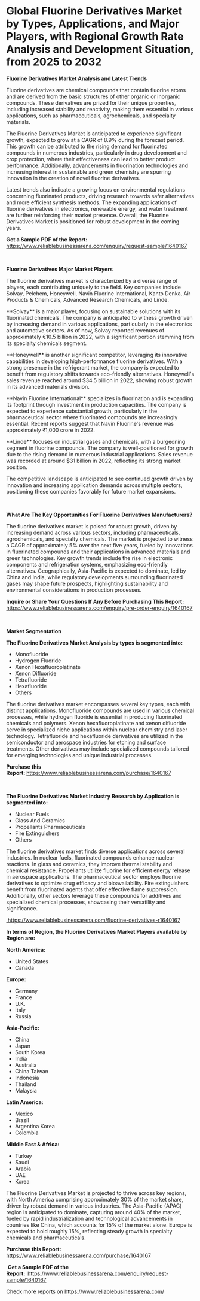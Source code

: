 <p><h1>Global Fluorine Derivatives Market by Types, Applications, and Major Players, with Regional Growth Rate Analysis and Development Situation, from 2025 to 2032</h1></p><p><strong>Fluorine Derivatives Market Analysis and Latest Trends</strong></p>
<p><p>Fluorine derivatives are chemical compounds that contain fluorine atoms and are derived from the basic structures of other organic or inorganic compounds. These derivatives are prized for their unique properties, including increased stability and reactivity, making them essential in various applications, such as pharmaceuticals, agrochemicals, and specialty materials.</p><p>The Fluorine Derivatives Market is anticipated to experience significant growth, expected to grow at a CAGR of 8.9% during the forecast period. This growth can be attributed to the rising demand for fluorinated compounds in numerous industries, particularly in drug development and crop protection, where their effectiveness can lead to better product performance. Additionally, advancements in fluorination technologies and increasing interest in sustainable and green chemistry are spurring innovation in the creation of novel fluorine derivatives.</p><p>Latest trends also indicate a growing focus on environmental regulations concerning fluorinated products, driving research towards safer alternatives and more efficient synthesis methods. The expanding applications of fluorine derivatives in electronics, renewable energy, and water treatment are further reinforcing their market presence. Overall, the Fluorine Derivatives Market is positioned for robust development in the coming years.</p></p>
<p><strong>Get a Sample PDF of the Report:&nbsp;</strong> <a href="https://www.reliablebusinessarena.com/enquiry/request-sample/1640167?utm_campaign=2988&utm_medium=2&utm_source=Github&utm_content=ia&utm_term=05032025&utm_id=fluorine-derivatives">https://www.reliablebusinessarena.com/enquiry/request-sample/1640167</a></p>
<p>&nbsp;</p>
<p><strong>Fluorine Derivatives Major Market Players</strong></p>
<p><p>The fluorine derivatives market is characterized by a diverse range of players, each contributing uniquely to the field. Key companies include Solvay, Pelchem, Honeywell, Navin Fluorine International, Kanto Denka, Air Products & Chemicals, Advanced Research Chemicals, and Linde.</p><p>**Solvay** is a major player, focusing on sustainable solutions with its fluorinated chemicals. The company is anticipated to witness growth driven by increasing demand in various applications, particularly in the electronics and automotive sectors. As of now, Solvay reported revenues of approximately €10.5 billion in 2022, with a significant portion stemming from its specialty chemicals segment.</p><p>**Honeywell** is another significant competitor, leveraging its innovative capabilities in developing high-performance fluorine derivatives. With a strong presence in the refrigerant market, the company is expected to benefit from regulatory shifts towards eco-friendly alternatives. Honeywell's sales revenue reached around $34.5 billion in 2022, showing robust growth in its advanced materials division.</p><p>**Navin Fluorine International** specializes in fluorination and is expanding its footprint through investment in production capacities. The company is expected to experience substantial growth, particularly in the pharmaceutical sector where fluorinated compounds are increasingly essential. Recent reports suggest that Navin Fluorine's revenue was approximately ₹1,000 crore in 2022.</p><p>**Linde** focuses on industrial gases and chemicals, with a burgeoning segment in fluorine compounds. The company is well-positioned for growth due to the rising demand in numerous industrial applications. Sales revenue was recorded at around $31 billion in 2022, reflecting its strong market position.</p><p>The competitive landscape is anticipated to see continued growth driven by innovation and increasing application demands across multiple sectors, positioning these companies favorably for future market expansions.</p></p>
<p>&nbsp;</p>
<p><strong>What Are The Key Opportunities For Fluorine Derivatives Manufacturers?</strong></p>
<p><p>The fluorine derivatives market is poised for robust growth, driven by increasing demand across various sectors, including pharmaceuticals, agrochemicals, and specialty chemicals. The market is projected to witness a CAGR of approximately 5% over the next five years, fueled by innovations in fluorinated compounds and their applications in advanced materials and green technologies. Key growth trends include the rise in electronic components and refrigeration systems, emphasizing eco-friendly alternatives. Geographically, Asia-Pacific is expected to dominate, led by China and India, while regulatory developments surrounding fluorinated gases may shape future prospects, highlighting sustainability and environmental considerations in production processes.</p></p>
<p><strong>Inquire or Share Your Questions If Any Before Purchasing This Report:</strong> <a href="https://www.reliablebusinessarena.com/enquiry/pre-order-enquiry/1640167?utm_campaign=2988&utm_medium=2&utm_source=Github&utm_content=ia&utm_term=05032025&utm_id=fluorine-derivatives">https://www.reliablebusinessarena.com/enquiry/pre-order-enquiry/1640167</a></p>
<p>&nbsp;</p>
<p><strong>Market Segmentation</strong></p>
<p><strong>The Fluorine Derivatives Market Analysis by types is segmented into:</strong></p>
<p><ul><li>Monofluoride</li><li>Hydrogen Fluoride</li><li>Xenon Hexafluoroplatinate</li><li>Xenon Difluoride</li><li>Tetrafluoride</li><li>Hexafluoride</li><li>Others</li></ul></p>
<p><p>The fluorine derivatives market encompasses several key types, each with distinct applications. Monofluoride compounds are used in various chemical processes, while hydrogen fluoride is essential in producing fluorinated chemicals and polymers. Xenon hexafluoroplatinate and xenon difluoride serve in specialized niche applications within nuclear chemistry and laser technology. Tetrafluoride and hexafluoride derivatives are utilized in the semiconductor and aerospace industries for etching and surface treatments. Other derivatives may include specialized compounds tailored for emerging technologies and unique industrial processes.</p></p>
<p><strong>Purchase this Report:&nbsp;</strong><a href="https://www.reliablebusinessarena.com/purchase/1640167?utm_campaign=2988&utm_medium=2&utm_source=Github&utm_content=ia&utm_term=05032025&utm_id=fluorine-derivatives">https://www.reliablebusinessarena.com/purchase/1640167</a></p>
<p>&nbsp;</p>
<p><strong>The Fluorine Derivatives Market Industry Research by Application is segmented into:</strong></p>
<p><ul><li>Nuclear Fuels</li><li>Glass And Ceramics</li><li>Propellants Pharmaceuticals</li><li>Fire Extinguishers</li><li>Others</li></ul></p>
<p><p>The fluorine derivatives market finds diverse applications across several industries. In nuclear fuels, fluorinated compounds enhance nuclear reactions. In glass and ceramics, they improve thermal stability and chemical resistance. Propellants utilize fluorine for efficient energy release in aerospace applications. The pharmaceutical sector employs fluorine derivatives to optimize drug efficacy and bioavailability. Fire extinguishers benefit from fluorinated agents that offer effective flame suppression. Additionally, other sectors leverage these compounds for additives and specialized chemical processes, showcasing their versatility and significance.</p></p>
<p><a href="https://www.reliablebusinessarena.com/fluorine-derivatives-r1640167?utm_campaign=2988&utm_medium=2&utm_source=Github&utm_content=ia&utm_term=05032025&utm_id=fluorine-derivatives">&nbsp;https://www.reliablebusinessarena.com/fluorine-derivatives-r1640167</a></p>
<p><strong>In terms of Region, the Fluorine Derivatives Market Players available by Region are:</strong></p>
<p>
    <p> <strong> North America: </strong>
        <ul>
            <li>United States</li>
            <li>Canada</li>
        </ul>
        </p> 
    <p> <strong> Europe: </strong>
        <ul>
            <li>Germany</li>
            <li>France</li>
            <li>U.K.</li>
            <li>Italy</li>
            <li>Russia</li>
        </ul>
        </p> 
    <p> <strong> Asia-Pacific: </strong>
        <ul>
            <li>China</li>
            <li>Japan</li>
            <li>South Korea</li>
            <li>India</li>
            <li>Australia</li>
            <li>China Taiwan</li>
            <li>Indonesia</li>
            <li>Thailand</li>
            <li>Malaysia</li>
        </ul>
        </p> 
    <p> <strong> Latin America: </strong>
        <ul>
            <li>Mexico</li>
            <li>Brazil</li>
            <li>Argentina Korea</li>
            <li>Colombia</li>
        </ul>
        </p> 
    <p> <strong> Middle East & Africa: </strong>
        <ul>
            <li>Turkey</li>
            <li>Saudi</li>
            <li>Arabia</li>
            <li>UAE</li>
            <li>Korea</li>
        </ul>
    </p>
    </p>
<p><p>The Fluorine Derivatives Market is projected to thrive across key regions, with North America comprising approximately 30% of the market share, driven by robust demand in various industries. The Asia-Pacific (APAC) region is anticipated to dominate, capturing around 40% of the market, fueled by rapid industrialization and technological advancements in countries like China, which accounts for 15% of the market alone. Europe is expected to hold roughly 15%, reflecting steady growth in specialty chemicals and pharmaceuticals.</p></p>
<p><strong>Purchase this Report: </strong><a href="https://www.reliablebusinessarena.com/purchase/1640167?utm_campaign=2988&utm_medium=2&utm_source=Github&utm_content=ia&utm_term=05032025&utm_id=fluorine-derivatives">https://www.reliablebusinessarena.com/purchase/1640167</a></p>
<p>&nbsp;<strong>Get a Sample PDF of the Report:&nbsp;&nbsp;</strong><a href="https://www.reliablebusinessarena.com/enquiry/request-sample/1640167?utm_campaign=2988&utm_medium=2&utm_source=Github&utm_content=ia&utm_term=05032025&utm_id=fluorine-derivatives">https://www.reliablebusinessarena.com/enquiry/request-sample/1640167</a></p>
<p><strong></strong></p>
<p>Check more reports on <a href="https://www.reliablebusinessarena.com/?utm_campaign=2988&utm_medium=2&utm_source=Github&utm_content=ia&utm_term=05032025&utm_id=fluorine-derivatives">https://www.reliablebusinessarena.com/</a></p>